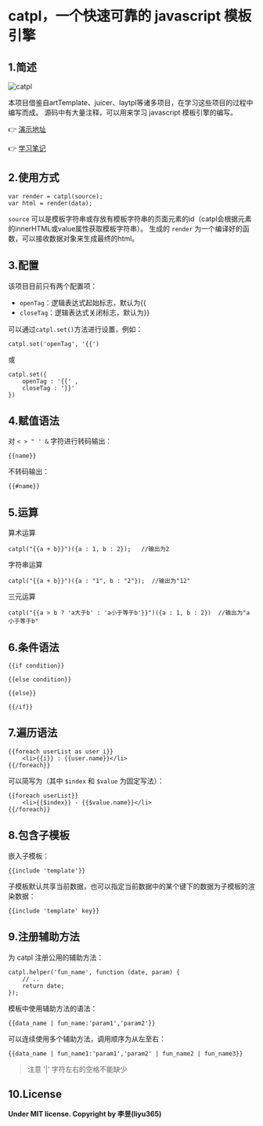 # catpl，一个快速可靠的 javascript 模板引擎

## 1.简述

![catpl](https://liyu365.github.io/catpl/catpl.png)

本项目借鉴自artTemplate、juicer、laytpl等诸多项目，在学习这些项目的过程中编写而成。
源码中有大量注释，可以用来学习 javascript 模板引擎的编写。

:point_right: [演示地址](https://liyu365.github.io/catpl/demo/)

:point_right: [学习笔记](https://segmentfault.com/a/1190000007498585)

## 2.使用方式

```
var render = catpl(source);
var html = render(data);
```

`source` 可以是模板字符串或存放有模板字符串的页面元素的id（catpl会根据元素的innerHTML或value属性获取模板字符串）。
生成的 `render` 为一个编译好的函数，可以接收数据对象来生成最终的html。

## 3.配置

该项目目前只有两个配置项：

* `openTag`：逻辑表达式起始标志，默认为{{
* `closeTag`：逻辑表达式关闭标志，默认为}}

可以通过``catpl.set()``方法进行设置，例如：

```
catpl.set('openTag', '{{')
```

或

```
catpl.set({
    openTag : '{{' ,
    closeTag : '}}'
})
```

## 4.赋值语法

对 `< > " ' &` 字符进行转码输出：

```
{{name}}
```

不转码输出：

```
{{#name}}
```

## 5.运算

算术运算

```
catpl("{{a + b}}")({a : 1, b : 2});   //输出为2
```

字符串运算

```
catpl("{{a + b}}")({a : "1", b : "2"});  //输出为"12"
```

三元运算

```
catpl("{{a > b ? 'a大于b' : 'a小于等于b'}}")({a : 1, b : 2})  //输出为"a小于等于b"
```

## 6.条件语法

```
{{if condition}}
    
{{else condition}}
    
{{else}}
    
{{/if}}
```

## 7.遍历语法

```
{{foreach userList as user i}}
    <li>{{i}} : {{user.name}}</li>
{{/foreach}}
```

可以简写为（其中 `$index` 和 `$value` 为固定写法）：

```
{{foreach userList}}
    <li>{{$index}} - {{$value.name}}</li>
{{/foreach}}
```

## 8.包含子模板

嵌入子模板：

```
{{include 'template'}}
```

子模板默认共享当前数据，也可以指定当前数据中的某个键下的数据为子模板的渲染数据：

```
{{include 'template' key}}
```

## 9.注册辅助方法

为 catpl 注册公用的辅助方法：

```
catpl.helper('fun_name', function (date, param) {
    // ..
    return date;
});
```

模板中使用辅助方法的语法：

```
{{data_name | fun_name:'param1','param2'}}
```

可以连续使用多个辅助方法，调用顺序为从左至右：

```
{{data_name | fun_name1:'param1','param2' | fun_name2 | fun_name3}}
```

> 注意 '|' 字符左右的空格不能缺少

## 10.License

**Under MIT license. Copyright by 李昱(liyu365)**
